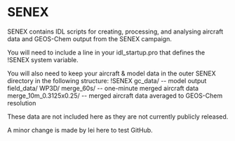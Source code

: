 SENEX
=====
SENEX contains IDL scripts for creating, processing, and analysing aircraft data and GEOS-Chem output from the SENEX campaign.

You will need to include a line in your idl_startup.pro that defines the !SENEX system variable.

You will also need to keep your aircraft & model data in the outer SENEX directory in the following structure:
!SENEX
  gc_data/ -- model output
  field_data/
    WP3D/
      merge_60s/ -- one-minute merged aircraft data
      merge_10m_0.3125x0.25/ -- merged aircraft data averaged to GEOS-Chem resolution
      
These data are not included here as they are not currently publicly released.

A minor change is made by lei here to test GitHub.
